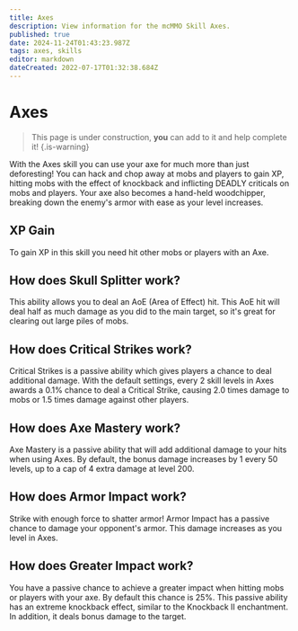 ```yaml
---
title: Axes
description: View information for the mcMMO Skill Axes.
published: true
date: 2024-11-24T01:43:23.987Z
tags: axes, skills
editor: markdown
dateCreated: 2022-07-17T01:32:38.684Z
---
```


# Axes
> This page is under construction, **you** can add to it and help complete it!
{.is-warning}

With the Axes skill you can use your axe for much more than just deforesting! You can hack and chop away at mobs and players to gain XP, hitting mobs with the effect of knockback and inflicting DEADLY criticals on mobs and players. Your axe also becomes a hand-held woodchipper, breaking down the enemy's armor with ease as your level increases.

## XP Gain

To gain XP in this skill you need hit other mobs or players with an Axe.

## How does Skull Splitter work?

This ability allows you to deal an AoE (Area of Effect) hit. This AoE hit will deal half as much damage as you did to the main target, so it's great for clearing out large piles of mobs.

## How does Critical Strikes work?

Critical Strikes is a passive ability which gives players a chance to deal additional damage. With the default settings, every 2 skill levels in Axes awards a 0.1% chance to deal a Critical Strike, causing 2.0 times damage to mobs or 1.5 times damage against other players.

## How does Axe Mastery work?

Axe Mastery is a passive ability that will add additional damage to your hits when using Axes. By default, the bonus damage increases by 1 every 50 levels, up to a cap of 4 extra damage at level 200.

## How does Armor Impact work?

Strike with enough force to shatter armor! Armor Impact has a passive chance to damage your opponent's armor. This damage increases as you level in Axes.

## How does Greater Impact work?

You have a passive chance to achieve a greater impact when hitting mobs or players with your axe. By default this chance is 25%. This passive ability has an extreme knockback effect, similar to the Knockback II enchantment. In addition, it deals bonus damage to the target.
